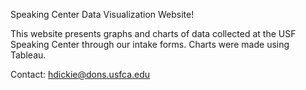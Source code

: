 Speaking Center Data Visualization Website!

This website presents graphs and charts of data collected at the USF Speaking Center through our intake forms.
Charts were made using Tableau.

Contact: hdickie@dons.usfca.edu
